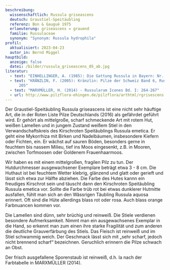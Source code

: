 ```yaml
---
beschreibung:
  wissenschaftlich: Russula griseascens
  deutsch: Graustiel-Speitäubling
  referenz: Bon & Gaugué 1975
  erlaeuterung: griseascens = grauend
  familie: Russulaceae
  synonym: "Synonym: Russula hydrophila"
profil:
  aktualisiert: 2023-04-23
  autor_in: Bernd Miggel
hauptbild:
  anzeige: false
  datei: /bilder/russula_griseascens_05_ab.jpg
literatur:
  - text: "EINHELLINGER, A. (1985): Die Gattung Russula in Bayern: Nr. 51"
  - text: "KRÄNZLIN, F. (2005): Kränzlin: Pilze der Schweiz Band 6, Russulaceae: Nr.
      205"
  - text: "MARXMÜLLER, H. (2014) - Russularum Icones Bd. I: 264-267"
  - url: http://www.pilzflora-ehingen.de/pilzflora/arthtml/rgrisescens.php
---
```

Der Graustiel-Speitäubling Russula griseascens ist eine nicht sehr häuftige Art, die in der Roten Liste Pilze Deutschlands (2016) als gefährdet geführt wird. Er gehört als mittelgroße, scharf schmeckende Art mit rotem Hut, weißen Lamellen und in jungem Zustand weißem Stiel in den Verwandschaftskreis des Kirschroten Speitäublings Russula emetica. Er geht eine Mykorrhiza mit Birken und Nadelbäumen, insbesondere Kiefern oder Fichten, ein. Er wächst auf sauren Böden, besonders gerne in feuchtem bis nassem Milieu, tief ins Moos eingesenkt, z.B. in Mooren, zwischen Torfmoosen oder Goldenem Frauenhaarmoos.

Wir haben es mit einem mittelgroßen, fragilen Pilz zu tun. Der Hutdurchmesser ausgewachsener Exemplare beträgt etwa 3 - 8 cm. Die Huthaut ist bei feuchtem Wetter klebrig, glänzend und glatt oder gerieft und lässt sich etwa zur Hälfte abziehen. Die Farbe des Hutes kannn ein freudiges Kirschrot sein und täuscht dann den Kirschroten Speitäubling Russula emetica vor. Sollte die Farbe trüb rot bei etwas dunklerer Hutmitte ausfallen, fühlt man sich an den Wässrigen Täubling Russula aquosa erinnert. Oft sind die Hüte allerdings blass rot oder rosa. Auch blass orange Farbnuancen kommen vor.

Die Lamellen sind dünn, sehr brüchig und reinweiß. Die Stiele verdienen besondere Aufmerksamkeit. Nimmt man ein ausgewachsenes Exemplar in die Hand, so erkennt man zum einen ihre starke Fragilität und zum anderen die deutliche Grauverfärbung des Stiels. Das Fleisch ist reinweiß und im Stiel schwammig weich. Der Geschmack lässt sich mit „sehr scharf, jedoch nicht brennend scharf“ bezeichnen. Geruchlich erinnern die Pilze schwach an Obst.

Der frisch ausgefallene Sporenstaub ist reinweiß, d.h. Ia nach der Farbtabelle in MARXMÜLLER (2014).





